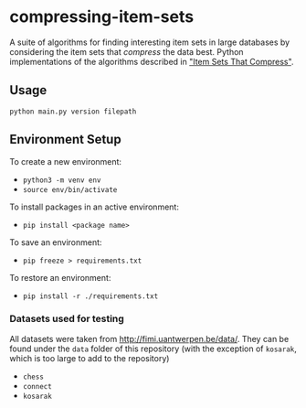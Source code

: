 # compressing-item-sets

A suite of algorithms for finding interesting item sets in large databases by considering the item sets that *compress* the data best. Python implementations of the algorithms described in ["Item Sets That Compress"](http://www.cs.uu.nl/groups/ADA/pubs/2006/item_sets_that_compress-siebes,vreeken,vanleeuwen.pdf).

## Usage

`python main.py version filepath`

## Environment Setup

To create a new environment:

- `python3 -m venv env`
- `source env/bin/activate`

To install packages in an active environment:

- `pip install <package name>`

To save an environment:

- `pip freeze > requirements.txt`

To restore an environment:

- `pip install -r ./requirements.txt`

### Datasets used for testing
All datasets were taken from http://fimi.uantwerpen.be/data/. They can be found under the `data` folder of this repository (with the exception of `kosarak`, which is too large to add to the repository)

- `chess`
- `connect`
- `kosarak`
